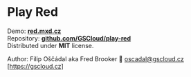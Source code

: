 # Play Red

Demo: **[red.mxd.cz](https://red.mxd.cz)**  
Repository:  **[github.com/GSCloud/play-red](https://github.com/GSCloud/play-red)**  
Distributed under **MIT** license.

Author: Filip Oščádal aka Fred Brooker 💌 <oscadal@gscloud.cz> [https://gscloud.cz]
